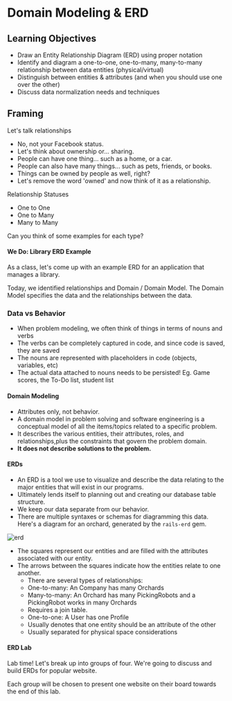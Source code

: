 # Domain Modeling & ERD

## Learning Objectives

-   Draw an Entity Relationship Diagram (ERD) using proper notation
-   Identify and diagram a one-to-one, one-to-many, many-to-many relationship between data entities (physical/virtual)
-   Distinguish between entities & attributes (and when you should use one over the other)
-   Discuss data normalization needs and techniques

## Framing

Let's talk relationships

-   No, not your Facebook status.
-   Let's think about ownership or... sharing.
-   People can have one thing... such as a home, or a car.
-   People can also have many things... such as pets, friends,  or books.
-   Things can be owned by people as well, right?
-   Let's remove the word 'owned' and now think of it as a relationship.

Relationship Statuses

-   One to One
-   One to Many
-   Many to Many

Can you think of some examples for each type?

#### We Do: Library ERD Example

As a class, let's come up with an example ERD for an application that manages
a library.

  Today, we identified relationships and Domain / Domain Model.  The Domain Model specifies the data and the relationships between the data.

### Data vs Behavior

-   When problem modeling, we often think of things in terms of nouns and verbs
-   The verbs can be completely captured in code, and since code is saved, they are saved
-   The nouns are represented with placeholders in code (objects, variables, etc)
-   The actual data attached to nouns needs to be persisted! Eg. Game scores, the To-Do list, student list

#### Domain Modeling

-   Attributes only, not behavior.
-   A domain model in problem solving and software engineering is a conceptual model of all the items/topics related to a specific problem.
-   It describes the various entities, their attributes, roles, and relationships,plus the constraints that govern the problem domain.
-   __It does not describe solutions to the problem.__

#### ERDs

-   An ERD is a tool we use to visualize and describe the data relating to the major entities that will exist in our programs.
-   Ultimately lends itself to planning out and creating our database table structure.
-   We keep our data separate from our behavior.
-   There are multiple syntaxes or schemas for diagramming this data.  Here's a diagram for an orchard, generated by the `rails-erd` gem.

![erd](http://voormedia.github.io/rails-erd/images/orchard-bachman.png)

-   The squares represent our entities and are filled with the attributes associated with our entity.
-   The arrows between the squares indicate how the entities relate to one another.
    -   There are several types of relationships:
    -   One-to-many: An Company has many Orchards
    -   Many-to-many: An Orchard has many PickingRobots and a PickingRobot works in many Orchards
    -   Requires a join table.
    -   One-to-one: A User has one Profile
    -   Usually denotes that one entity should be an attribute of the other
    -   Usually separated for physical space considerations


#### ERD Lab

Lab time! Let's break up into groups of four. We're going to discuss and build ERDs for popular website.

Each group will be chosen to present one website on their board towards the end of this lab.

